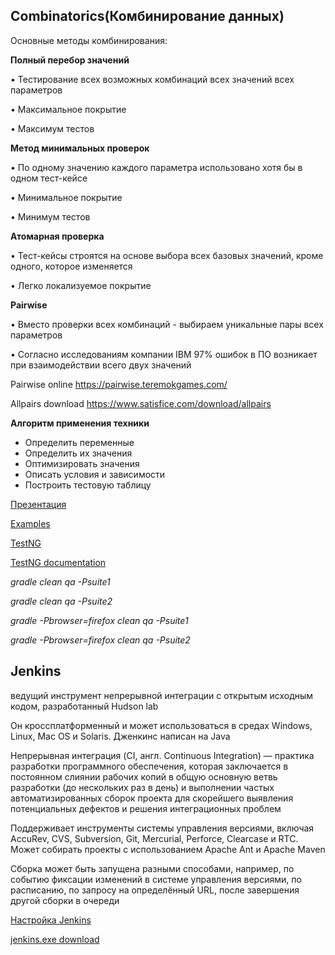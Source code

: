 ## Combinatorics(Комбинирование данных)

Основные методы комбинирования:

**Полный перебор значений**

• Тестирование всех возможных комбинаций всех значений всех параметров

• Максимальное покрытие

• Максимум тестов

**Метод минимальных проверок**

• По одному значению каждого параметра использовано хотя бы в одном тест-кейсе

• Минимальное покрытие

• Минимум тестов

**Атомарная проверка**

• Тест-кейсы строятся на основе выбора всех базовых значений, кроме одного, которое изменяется

• Легко локализуемое покрытие

**Pairwise**

• Вместо проверки всех комбинаций - выбираем уникальные пары всех параметров

• Согласно исследованиям компании IBM 97% ошибок в ПО возникает при взаимодействии всего двух значений

Pairwise online https://pairwise.teremokgames.com/

Allpairs download https://www.satisfice.com/download/allpairs

**Алгоритм применения техники**

- Определить переменные
- Определить их значения
- Оптимизировать значения
- Описать условия и зависимости
- Построить тестовую таблицу

[Презентация](https://docs.google.com/presentation/d/1GhpqeK3QIi6w3Bvju3ToKG8E1LTRzS9M/edit?usp=share_link&ouid=116447005932578256378&rtpof=true&sd=true)

[Examples](https://docs.google.com/spreadsheets/d/1z_ZctJn34yPow8iSk7nLXSAgbm7pBpff/edit?usp=sharing&ouid=116447005932578256378&rtpof=true&sd=true)

[TestNG](https://docs.google.com/presentation/d/1MaYUXf4wIXKPgdOq1cG9s8yl4pYZvg4B/edit?usp=sharing&ouid=116447005932578256378&rtpof=true&sd=true)

[TestNG documentation](https://testng.org/doc/documentation-main.html)

_gradle clean qa -Psuite1_

_gradle clean qa -Psuite2_

_gradle -Pbrowser=firefox clean qa -Psuite1_

_gradle -Pbrowser=firefox clean qa -Psuite2_

## Jenkins

ведущий инструмент непрерывной интеграции с открытым исходным кодом, разработанный Hudson lab

Он кроссплатформенный и может использоваться в средах Windows, Linux, Mac OS и Solaris. Дженкинс написан на Java

Непрерывная интеграция (CI, англ. Continuous Integration) — практика разработки программного обеспечения, которая заключается в постоянном слиянии рабочих копий в общую основную ветвь разработки (до нескольких раз в день) и выполнении частых автоматизированных сборок проекта для скорейшего выявления потенциальных дефектов и решения интеграционных проблем

Поддерживает инструменты системы управления версиями, включая AccuRev, CVS, Subversion, Git, Mercurial, Perforce, Clearcase и RTC. Может собирать проекты с использованием Apache Ant и Apache Maven

Сборка может быть запущена разными способами, например, по событию фиксации изменений в системе управления версиями, по расписанию, по запросу на определённый URL, после завершения другой сборки в очереди


[Настройка Jenkins](https://docs.google.com/presentation/d/1VC2QYUCiHkzPsQtLmJ_k-zn8T13MrgXY/edit?usp=sharing&ouid=116447005932578256378&rtpof=true&sd=true)

[jenkins.exe download](https://www.jenkins.io/download/)




